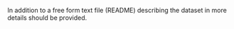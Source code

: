 In addition to a free form text file (README) describing the dataset in more details should be provided. 
